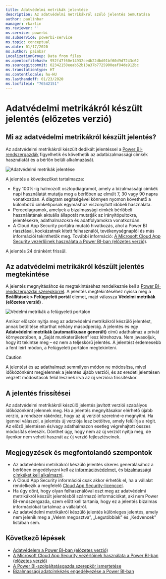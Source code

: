 ```yaml
---
title: Adatvédelmi metrikák jelentése
description: Az adatvédelmi metrikákról szóló jelentés bemutatása
author: paulinbar
manager: rkarlin
ms.reviewer: ''
ms.service: powerbi
ms.subservice: powerbi-service
ms.topic: conceptual
ms.date: 01/17/2020
ms.author: painbar
LocalizationGroup: Data from files
ms.openlocfilehash: 952f47f60e14932ce4b22dbd01bf60d9d7243c62
ms.sourcegitcommit: 02342150eeab52b13a37b7725900eaf84de912bc
ms.translationtype: HT
ms.contentlocale: hu-HU
ms.lasthandoff: 01/23/2020
ms.locfileid: "76542151"
---
```

# <a name="data-protection-metrics-report-preview"></a>Adatvédelmi metrikákról készült jelentés (előzetes verzió)

## <a name="what-is-the-data-protection-metrics-report"></a>Mi az adatvédelmi metrikákról készült jelentés?
Az adatvédelmi metrikákról készült dedikált jelentéssel a [Power BI-rendszergazdák](../service-admin-role.md) figyelhetik és követhetik az adatbizalmassági címkék használatát és a bérlőn belüli alkalmazását.

![Adatvédelmi metrikák jelentése](./media/service-security-data-protection-metrics-report/protection-metrics-seven-days-1.png)
 
A jelentés a következőket tartalmazza:
* Egy 100%-ig halmozott oszlopdiagramot, amely a bizalmassági címkék napi használatát mutatja meg a bérlőben az elmúlt 7, 30 vagy 90 napra vonatkozóan. A diagram segítségével könnyen nyomon követhető a különböző címketípusok egymáshoz viszonyított időbeli használata.
* Perecdiagramok, amelyek a bizalmassági címkék bérlőbeli használatának aktuális állapotát mutatják az irányítópultokra, jelentésekre, adathalmazokra és adatfolyamokra vonatkozóan.
* A Cloud App Security portálra mutató hivatkozás, ahol a Power BI riasztásai, kockázatnak kitett felhasználói, tevékenységnaplói és más információi tekinthetők meg. További információ: [A Microsoft Cloud App Security vezérlőinek használata a Power BI-ban (előzetes verzió)](./service-security-using-microsoft-cloud-app-security-controls.md).

A jelentés 24 óránként frissül.

## <a name="viewing-the-data-protection-metrics-report"></a>Az adatvédelmi metrikákról készült jelentés megtekintése

A jelentés megnyitásához és megtekintéséhez rendelkeznie kell a [Power BI-rendszergazdai szerepkörrel](../service-admin-role.md).
A jelentés megtekintéséhez nyissa meg a **Beállítások > Felügyeleti portál** elemet, majd válassza **Védelmi metrikák (előzetes verzió)** .

![Védelmi metrikák a felügyeleti portálon](./media/service-security-data-protection-metrics-report/protection-metrics-admin-portal.png)
 
 
Amikor először nyitja meg az adatvédelmi metrikákról készülő jelentést, annak betöltése eltarthat néhány másodpercig. A jelentés és egy **Adatvédelmi metrikák (automatikusan generált)** című adathalmaz a privát környezetében, a „Saját munkaterületen” lesz létrehozva. Nem javasoljuk, hogy itt tekintse meg – ez nem a teljeskörű jelentés. A jelentést érdemesebb a fent leírt módon, a Felügyeleti portálon megtekinteni.

> [!CAUTION]
> A jelentést és az adathalmazt semmilyen módon ne módosítsa, mivel időközönként megjelennek a jelentés újabb verziói, és az eredeti jelentésen végzett módosítások felül lesznek írva az új verzióra frissítéskor.

## <a name="report-updates"></a>A jelentés frissítései

Az adatvédelmi metrikákról készülő jelentés javított verziói szabályos időközönként jelennek meg. Ha a jelentés megnyitásakor elérhető újabb verzió, a rendszer rákérdez, hogy az új verziót szeretné-e megnyitni. Ha igennel válaszol, a jelentés új verziója lesz betöltve, amely felülírja a régit. Az előző jelentésen és/vagy adathalmazon esetleg végrehajtott összes módosítás elveszik. Dönthet úgy, hogy nem az új verziót nyitja meg, de ilyenkor nem veheti hasznát az új verzió fejlesztéseinek. 
## <a name="notes-and-considerations"></a>Megjegyzések és megfontolandó szempontok
* Az adatvédelmi metrikákról készülő jelentés sikeres generálásához a bérlőben engedélyezni kell az [információvédelmet](./service-security-enable-data-sensitivity-labels.md), és [bizalmassági címkéket kell alkalmazni](../designer/service-security-apply-data-sensitivity-labels.md). 
* A Cloud App Security információi csak akkor érhetők el, ha a vállalat rendelkezik a megfelelő [Cloud App Security-licenccel](https://docs.microsoft.com/power-bi/admin/service-security-using-microsoft-cloud-app-security-controls#microsoft-cloud-app-security-licensing).
* Ha úgy dönt, hogy olyan felhasználóval oszt meg az adatvédelmi metrikákról készült jelentésből származó információkat, aki nem Power BI-rendszergazda, szem előtt kell tartania, hogy ez a jelentés bizalmas információkat tartalmaz a vállalatról.
* Az adatvédelmi metrikákról készülő jelentés különleges jelentés, amely nem jelenik meg a „Velem megosztva”, „Legutóbbiak” és „Kedvencek” listában sem.
## <a name="next-steps"></a>Következő lépések
* [Adatvédelem a Power BI-ban (előzetes verzió)](./service-security-data-protection-overview.md)
* [A Microsoft Cloud App Security vezérlőinek használata a Power BI-ban (előzetes verzió)](./service-security-using-microsoft-cloud-app-security-controls.md)
* [A Power BI-szolgáltatásgazda szerepkör ismertetése](../service-admin-role.md)
* [Bizalmassági adatcímkézés engedélyezése a Power BI-ban](./service-security-enable-data-sensitivity-labels.md)

